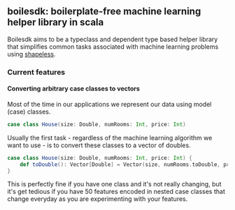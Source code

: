 ## boilesdk: boilerplate-free machine learning helper library in scala
Boilesdk aims to be a typeclass and dependent type based helper library that simplifies common 
tasks associated with machine learning problems using [shapeless](https://github.com/milessabin/shapeless).

### Current features
#### Converting arbitrary case classes to vectors
Most of the time in our applications we represent our data using model (case) classes. 
```scala
case class House(size: Double, numRooms: Int, price: Int)
```
Usually the first task - regardless of the machine learning algorithm we want to use - is to convert these classes to a vector of doubles.
```scala
case class House(size: Double, numRooms: Int, price: Int) {
    def toDouble(): Vector[Double] = Vector(size, numRooms.toDouble, price.toDouble) 
}
```
This is perfectly fine if you have one class and it's not really changing, but it's get tedious if you have 50 features encoded in nested case
classes that change everyday as you are experimenting with your features.
 